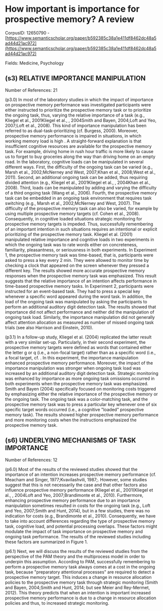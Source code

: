# How important is importance for prospective memory? A review

CorpusID: 12650790 - [https://www.semanticscholar.org/paper/b592385c38a1e411df8462dc48a5ad44d21ac972](https://www.semanticscholar.org/paper/b592385c38a1e411df8462dc48a5ad44d21ac972)

Fields: Medicine, Psychology

## (s3) RELATIVE IMPORTANCE MANIPULATION
Number of References: 21

(p3.0) In most of the laboratory studies in which the impact of importance on prospective memory performance was investigated participants were either instructed to prioritize the prospective memory task or to prioritize the ongoing task, thus, varying the relative importance of a task (e.g., Kliegel et al., 2001Kliegel et al., , 2004Smith and Bayen, 2004;Loft and Yeo, 2007;Loft et al., 2008). This kind of importance manipulation has been referred to as dual-task-prioritizing (cf. Burgess, 2000). Moreover, prospective memory performance is impaired in situations, in which working memory load is high . A straight-forward explanation is that insufficient cognitive resources are available for the prospective memory task. For example, driving home in rush hour traffic is more likely to cause us to forget to buy groceries along the way than driving home on an empty road. In the laboratory, cognitive loads can be manipulated in several different ways. First, the difficulty of the ongoing task can be varied (e.g., Marsh et al., 2002;McNerney and West, 2007;Khan et al., 2008;West et al., 2011). Second, an additional ongoing task can be added, thus requiring divided attention (e.g., Kliegel et al., 2001Kliegel et al., , 2004Khan et al., 2008). Third, loads can be manipulated by adding and varying the difficulty of a third ongoing task (Wang et al., 2006). Fourth, the prospective memory task can be embedded in an ongoing task environment that requires task switching (e.g., Marsh et al., 2002;McNerney and West, 2007). The difficulty of the prospective memory task can also be varied, for example by using multiple prospective memory targets (cf. Cohen et al., 2008). Consequently, in cognitive loaded situations strategic monitoring for prospective memory targets is impeded. Thus, successfully remembering of an important intention in such situations requires an intentional or explicit prioritizing of the prospective memory task. Kliegel et al. (2001) manipulated relative importance and cognitive loads in two experiments in which the ongoing task was to rate words either on concreteness, familiarity, pleasantness, or seriousness in both experiments. In Experiment 1, the prospective memory task was time-based, that is, participants were asked to press a key every 2 min. They were allowed to monitor time by checking a clock that appeared on the screen whenever they pressed a different key. The results showed more accurate prospective memory responses when the prospective memory task was emphasized. This result suggests that the relative importance of an intention affects performance in time-based prospective memory tasks. In Experiment 2, participants were instructed for an event-based task. They had to press a special key whenever a specific word appeared during the word task. In addition, the load of the ongoing task was manipulated by asking the participants to perform an additional auditory digit detection task. The results showed that importance did not affect performance and neither did the manipulation of ongoing task load. Similarly, the importance manipulation did not generally affect attention allocation as measured as number of missed ongoing task trials (see also Harrison and Einstein, 2010).

(p3.1) In a follow-up study, Kliegel et al. (2004) replicated the latter result with a very similar set-up. Particularly, in their second experiment, the prospective memory targets were defined as words that contained either the letter g or q (i.e., a non-focal target) rather than as a specific word (i.e., a focal target, cf. . In this experiment, the importance manipulation enhanced prospective memory performance. Moreover, the impact of the importance manipulation was stronger when ongoing task load was increased by an additional auditory digit detection task. Strategic monitoring was enhanced by importance as more ongoing task omissions occurred in both experiments when the prospective memory task was emphasized. Smith and Bayen (2004) specifically focused on monitoring costs triggered by emphasizing either the relative importance of the prospective memory or the ongoing task. The ongoing task was a color-matching task, and the prospective memory task was to press a particular key whenever one of six specific target words occurred (i.e., a cognitive "loaded" prospective memory task). The results showed higher prospective memory performance and more monitoring costs when the instructions emphasized the prospective memory task.
## (s6) UNDERLYING MECHANISMS OF TASK IMPORTANCE
Number of References: 12

(p6.0) Most of the results of the reviewed studies showed that the importance of an intention increases prospective memory performance (cf. Meacham and Singer, 1977;Kvavilashvili, 1987;. However, some studies suggest that this is not necessarily the case and that other factors also influence prospective memory performance (Kliegel et al., 2001(Kliegel et al., , 2004Loft and Yeo, 2007;Brandimonte et al., 2010). Furthermore, enhancing prospective memory performance due to an importance manipulation sometimes resulted in costs for the ongoing task (e.g., Loft and Yeo, 2007;Smith and Hunt, 2014), but in a few studies, there was no indication for costs (e.g., Brandimonte et al., 2010). Consequently, we have to take into account differences regarding the type of prospective memory task, cognitive load, and potential processing overlaps. These factors might modulate the impact of task importance on prospective memory and ongoing task performance. The results of the reviewed studies including these factors are summarized in Figure 1.

(p6.1) Next, we will discuss the results of the reviewed studies from the perspective of the PAM theory and the multiprocess model in order to underpin this assumption. According to PAM, successfully remembering to perform a prospective memory task always comes at a cost in the ongoing task, because "preparatory attentional processes" are required to detect a prospective memory target. This induces a change in resource allocation policies to the prospective memory task through strategic monitoring (Smith and Bayen, 2004;Smith and Hunt, 2014; but see Meier and Rey-Mermet, 2012). This theory predicts that when an intention is important increased prospective memory performance is due to a change in resource allocation policies and thus, to increased strategic monitoring.
